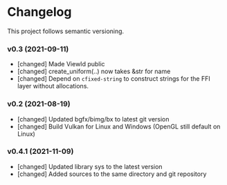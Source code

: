 # Changelog

This project follows semantic versioning.

### v0.3 (2021-09-11)

- [changed] Made ViewId public
- [changed] create_uniform(..) now takes &str for name
- [changed] Depend on `cfixed-string` to construct strings for the FFI layer without allocations.

### v0.2 (2021-08-19)

- [changed] Updated bgfx/bimg/bx to latest git version
- [changed] Build Vulkan for Linux and Windows (OpenGL still default on Linux)

### v0.4.1 (2021-11-09)
- [changed] Updated library sys to the latest version
- [changed] Added sources to the same directory and git repository
